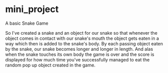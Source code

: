 # mini_project
A basic Snake Game 


So I've created a snake and an object for our snake so that whenever the object comes in contact with
our snake's mouth the object gets eaten in a way which then is added to the snake's body. By each passing
object eaten by the snake, our snake becomes longer and longer in length. And alas when the snake touches its own body 
the game is over and the score is displayed for how much time you've successfully managed to eat the random pop up object created in the game.
